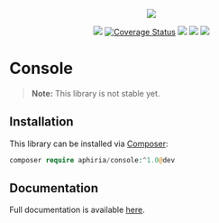 <p align="center"><a href="https://www.aphiria.com" target="_blank" title="Aphiria"><img src="https://www.aphiria.com/images/aphiria-logo.svg"></a></p>

<p align="center">
<a href="https://travis-ci.com/aphiria/console"><img src="https://travis-ci.com/aphiria/console.svg?branch=master"></a>
<a href='https://coveralls.io/github/aphiria/console?branch=master'><img src='https://coveralls.io/repos/github/aphiria/console/badge.svg?branch=master' alt='Coverage Status' /></a>
<a href="https://packagist.org/packages/aphiria/console"><img src="https://poser.pugx.org/aphiria/console/v/stable.svg"></a>
<a href="https://packagist.org/packages/aphiria/console"><img src="https://poser.pugx.org/aphiria/console/v/unstable.svg"></a>
<a href="https://packagist.org/packages/aphiria/console"><img src="https://poser.pugx.org/aphiria/console/license.svg"></a>
</p>

# Console

> **Note:** This library is not stable yet.

## Installation

This library can be installed via [Composer](https://getcomposer.org/download/):

```php
composer require aphiria/console:^1.0@dev
```

## Documentation

Full documentation is available <a href="https://www.aphiria.com/docs/master/console.html" target="_blank">here</a>.
